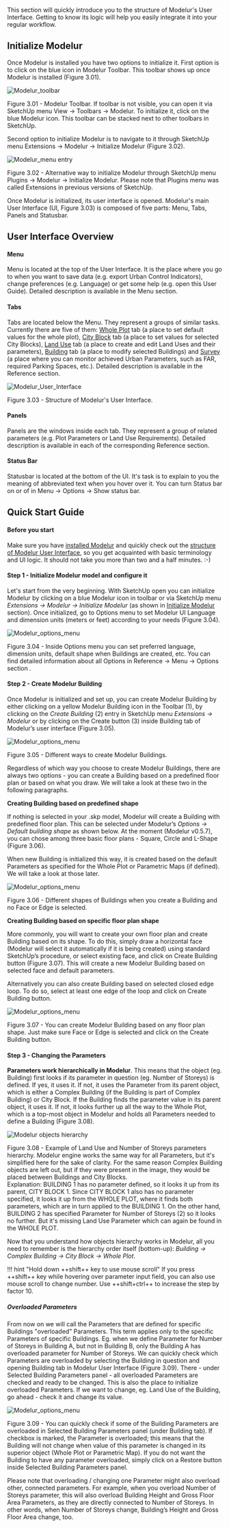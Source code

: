 This section will quickly introduce you to the structure of Modelur's User Interface. 
Getting to know its logic will help you easily integrate it into your regular workflow.

Initialize Modelur
------------------

Once Modelur is installed you have two options to initialize it. First option is to click 
on the blue icon in Modelur Toolbar. This toolbar shows up once Modelur is installed (Figure 3.01).

![Modelur_toolbar](img/modelur_toolbar_non_initialized.png)

<figcaption>Figure 3.01 - Modelur Toolbar. If toolbar is not visible, you can open it 
via SketchUp menu View → Toolbars → Modelur. To initialize it, click on the blue Modelur 
icon. This toolbar can be stacked next to other toolbars in SketchUp.</figcaption>

Second option to initialize Modelur is to navigate to it through SketchUp menu Extensions 
→ Modelur → Initialize Modelur (Figure 3.02).

![Modelur_menu entry](img/modelur_plugins_menu.png)

<figcaption>Figure 3.02 - Alternative way to initialize Modelur through SketchUp menu 
Plugins → Modelur → Initialize Modelur. Please note that Plugins menu was called 
Extensions in previous versions of SketchUp.</figcaption>

Once Modelur is initialized, its user interface is opened. Modelur's main User Interface 
(UI, Figure 3.03) is composed of five parts: Menu, Tabs, Panels and Statusbar.

User Interface Overview
-----------------------

#### Menu
Menu is located at the top of the User Interface. It is the place where you go to when 
you want to save data (e.g. export Urban Control Indicators), change preferences (e.g. 
Language) or get some help (e.g. open this User Guide). Detailed description is available 
in the Menu section.

#### Tabs
Tabs are located below the Menu. They represent a groups of similar tasks. Currently 
there are five of them: [Whole Plot](/reference/whole_plot) tab (a place to set default 
values for the whole plot), [City Block](/reference/city_block) tab (a place to set 
values for selected City Blocks), [Land Use](/reference/land_use) tab (a place to create 
and edit Land Uses and their parameters), [Building](/reference/building) tab (a place 
to modify selected Buildings) and [Survey](/reference/survey) (a place where you can 
monitor achieved Urban Parameters, such as FAR, required Parking Spaces, etc.). 
Detailed description is available in the Reference section.

![Modelur_User_Interface](img/modelur_ui_annotated.png)

<figcaption>Figure 3.03 -  Structure of Modelur's User Interface.</figcaption>

#### Panels
Panels are the windows inside each tab. They represent a group of related parameters 
(e.g. Plot Parameters or Land Use Requirements). Detailed description is available 
in each of the corresponding Reference section.

#### Status Bar
Statusbar is located at the bottom of the UI. It's task is to explain to you the 
meaning of abbreviated text when you hover over it. You can turn Status bar on 
or of in Menu → Options → Show status bar.

Quick Start Guide
-----------------

#### Before you start

Make sure you have [installed Modelur](/getting-started/#installation) and quickly 
check out the [structure of Modelur User Interface](#user-interface-overview), so 
you get acquainted with basic terminology and UI logic. It should not take you more 
than two and a half minutes. :-)

#### Step 1 - Initialize Modelur model and configure it

Let's start from the very beginning. With SketchUp open you can initialize Modelur 
by clicking on a blue Modelur icon in toolbar or via SketchUp menu _Extensions → 
Modelur → Initialize Modelur_ (as shown in [Initialize Modelur](/quickstart#initialize_modelur) 
section). Once initialized, go to Options menu to set Modelur UI Language and dimension units 
(meters or feet) according to your needs (Figure 3.04).

 ![Modelur_options_menu](img/modelur_ui_options_annotated.png)

<figcaption>Figure 3.04 -  Inside Options menu you can set preferred language, dimension 
units, default shape when Buildings are created, etc. You can find detailed information 
about all Options in Reference  → Menu  → Options section .</figcaption>

#### Step 2 - Create Modelur Building

Once Modelur is initialized and set up, you can create Modelur Building by either 
clicking on a yellow Modelur Building icon in the Toolbar (1), by clicking on the 
_Create Building_ (2) entry in SketchUp menu _Extensions → Modelur_ or by clicking 
on the Create button (3) inside Building tab of Modelur’s user interface (Figure 3.05).

![Modelur_options_menu](img/modelur_create_building_annotated.png)

<figcaption>Figure 3.05 - Different ways to create Modelur Buildings.</figcaption>

Regardless of which way you choose to create Modelur Buildings, there are always 
two options - you can create a Building based on a predefined floor plan or based 
on what you draw. We will take a look at these two in the following paragraphs.

**Creating Building based on predefined shape**

If nothing is selected in your .skp model, Modelur will create a Building with 
predefined floor plan. This can be selected under Modelur’s _Options → Default 
building shape_ as shown below. At the moment (Modelur v0.5.7), you can chose among 
three basic floor plans - Square, Circle and L-Shape (Figure 3.06).

When new Building is initialized this way, it is created based on the default 
Parameters as specified for the Whole Plot or Parametric Maps (if defined). We 
will take a look at those later.

![Modelur_options_menu](img/default_building_shapes_annotated.png)

<figcaption>Figure 3.06 - Different shapes of Buildings when you create a Building 
and no Face or Edge is selected.</figcaption>

**Creating Building based on specific floor plan shape**

More commonly, you will want to create your own floor plan and create Building 
based on its shape. To do this, simply draw a horizontal face (Modelur will select 
it automatically if it is being created) using standard SketchUp’s procedure, or 
select existing face, and click on Create Building button (Figure 3.07). This 
will create a new Modelur Building based on selected face and default parameters.

Alternatively you can also create Building based on selected closed edge loop. To 
do so, select at least one edge of the loop and click on Create Building button.

![Modelur_options_menu](img/create_building_arbitrary_floor_plan.png)

<figcaption>Figure 3.07 - You can create Modelur Building based on any floor plan 
shape. Just make sure Face or Edge is selected and click on the Create Building 
button.</figcaption>

#### Step 3 - Changing the Parameters

**Parameters work hierarchically in Modelur**. This means that the object (eg. 
Building) first looks if its parameter in question (eg. Number of Storeys) is 
defined. If yes, it uses it. If not, it uses the Parameter from its parent object, 
which is either a Complex Building (if the Building is part of Complex Building) 
or City Block. If the Building finds the parameter value in its parent object, it uses 
it. If not, it looks further up all the way to the Whole Plot, which is a  top-most 
object in Modelur and holds all Parameters needed to define a Building (Figure 3.08).

![Modelur objects hierarchy](img/objects_hierarchy.png)

<figcaption>Figure 3.08 - Example of Land Use and Number of Storeys parameters 
hierarchy. Modelur engine works the same way for all Parameters, but it's simplified 
here for the sake of clarity. For the same reason Complex Building objects are left 
out, but if they were present in the image, they would be placed between Buildings 
and City Blocks.<br>
Explanation: BUILDING 1 has no parameter defined, so it looks it up from its parent, 
CITY BLOCK 1. Since CITY BLOCK 1 also has no parameter specified, it looks it up 
from the WHOLE PLOT, where it finds both parameters, which are in turn applied to 
the BUILDING 1. On the other hand, BUILDING 2 has specified Parameter for Number 
of Storeys (2) so it looks no further. But it's missing Land Use Parameter which 
can again be found in the WHOLE PLOT.</figcaption>

Now that you understand how objects hierarchy works in Modelur, all you need to 
remember is the hierarchy order itself (bottom-up): _Building → Complex Building 
→ City Block → Whole Plot_.

!!! hint "Hold down ++shift++ key to use mouse scroll"
    If you press ++shift++ key while hovering over parameter input field, you can 
    also use mouse scroll to change number. Use ++shift+ctrl++ to increase the 
    step by factor 10. 

##### Overloaded Parameters

From now on we will call the Parameters that are defined for specific Buildings 
"overloaded" Parameters. This term applies only to the specific Parameters of 
specific Buildings. Eg. when we define Parameter for Number of Storeys in Building 
A, but not in Building B, only the Building A has overloaded parameter for Number 
of Storeys. We can quickly check which Parameters are overloaded by selecting the 
Building in question and opening Building tab in Modelur User Interface (Figure 3.09). 
There - under Selected Building Parameters panel - all overloaded Parameters are 
checked and ready to be changed. This is also the place to initialize overloaded 
Parameters. If we want to change, eg. Land Use of the Building, go ahead - check 
it and change its value.

![Modelur_options_menu](img/overloaded_parameters.png)

<figcaption>Figure 3.09 - You can quickly check if some of the Building Parameters 
are overloaded in Selected Building Parameters panel (under Building tab). If 
checkbox is marked, the Parameter is overloaded; this means that the Building will 
not change when value of this parameter is changed in its superior object (Whole 
Plot or Parametric Map). If you do not want the Building to have any parameter 
overloaded, simply click on a Restore button inside Selected Building Parameters 
panel.</figcaption>

Please note that overloading / changing one Parameter might also overload other, 
connected parameters. For example, when you overload Number of Storeys parameter, 
this will also overload Building Height and Gross Floor Area Parameters, as they 
are directly connected to Number of Storeys. In other words, when Number of Storeys 
change, Building’s Height and Gross Floor Area change, too.
